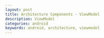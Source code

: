 ```yaml
---
layout: post
title: Architecture Components - ViewModel
description: ViewModel
categories: android
keywords: android, architecture, viewmodel 
---
```

